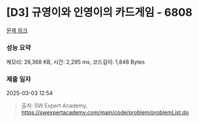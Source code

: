 # [D3] 규영이와 인영이의 카드게임 - 6808 

[문제 링크](https://swexpertacademy.com/main/code/problem/problemDetail.do?contestProbId=AWgv9va6HnkDFAW0) 

### 성능 요약

메모리: 26,368 KB, 시간: 2,295 ms, 코드길이: 1,848 Bytes

### 제출 일자

2025-03-03 12:54



> 출처: SW Expert Academy, https://swexpertacademy.com/main/code/problem/problemList.do
